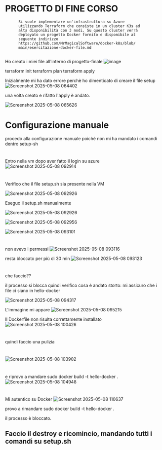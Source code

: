 #  PROGETTO DI FINE CORSO
          Si vuole implementare un'infrastruttura su Azure
          utilizzando Terraform che consiste in un cluster K3s ad
          alta disponibilità con 3 nodi. Su questo cluster verrà
          deployato un progetto Docker fornito e disponibile al
          seguente indirizzo
          https://github.com/MrMagicalSoftware/docker-k8s/blob/
          main/esercitazione-docker-file.md

##

 Ho creato i miei file all'interno di progetto-finale
![image](https://github.com/user-attachments/assets/488a81e6-8392-4830-adb8-b7f467b23d4f)


terraform init
terraform plan
terraform apply

Inizialmente mi ha dato errore perchè ho dimenticato di creare il file setup
![Screenshot 2025-05-08 064402](https://github.com/user-attachments/assets/4a772f77-9587-4822-822e-22deb1aad003)


una volta creato e rifatto l'apply è andato.

![Screenshot 2025-05-08 065626](https://github.com/user-attachments/assets/30602280-e383-4f05-b2f3-cb4b9c4d976b)

## 

# Configurazione manuale
procedo alla configurazione manuale poichè non mi ha mandato i comandi dentro setup-sh
#

Entro nella vm dopo aver fatto il login su azure
![Screenshot 2025-05-08 092914](https://github.com/user-attachments/assets/3bf4efa3-1f6d-44e5-a6b5-bd8c3a36f586)
#
Verifico che il file setup.sh sia presente nella VM

![Screenshot 2025-05-08 092926](https://github.com/user-attachments/assets/bbe8cde2-7f5a-4358-bbf1-83682dfa09d9)

Eseguo il setup.sh manualmente

![Screenshot 2025-05-08 092926](https://github.com/user-attachments/assets/4f9b662b-ae52-4669-8712-bba5b66569e0)



![Screenshot 2025-05-08 092956](https://github.com/user-attachments/assets/a0861ad6-0b5d-40b3-b087-d2f8ce212c16)


![Screenshot 2025-05-08 093101](https://github.com/user-attachments/assets/532548ee-919c-4971-8722-de4e9066465d)
# 
non avevo i permessi
![Screenshot 2025-05-08 093116](https://github.com/user-attachments/assets/105c0afd-260c-474b-93cd-524f6991acba)

resta bloccato per più di 30 min
![Screenshot 2025-05-08 093123](https://github.com/user-attachments/assets/726241dc-41ca-4097-ad82-222356cb9022)
#
che faccio??

il processo si blocca quindi verifico cosa è andato storto:
mi assicuro che i file ci siano in hello-docker

![Screenshot 2025-05-08 094317](https://github.com/user-attachments/assets/da8db211-b940-42d2-a99f-a713fc3d1a16)

L'immagine mi appare
![Screenshot 2025-05-08 095215](https://github.com/user-attachments/assets/04dbd469-b100-4581-ab5b-276968565e04)

Il Dockerfile non risulta correttamente installato
![Screenshot 2025-05-08 100426](https://github.com/user-attachments/assets/14784c00-ced7-436c-b570-13cfcd10d5f3)

#
quindi faccio una pulizia 

#

![Screenshot 2025-05-08 103902](https://github.com/user-attachments/assets/3743845d-5512-4d18-89a1-553aa902ba28)

#
e riprovo a mandare  sudo docker build -t hello-docker .
![Screenshot 2025-05-08 104948](https://github.com/user-attachments/assets/2a332e6a-4c96-45b0-9274-fb1e9fd13575)

#
Mi autentico su Docker 
![Screenshot 2025-05-08 110637](https://github.com/user-attachments/assets/d1ccf475-6631-4bc3-b808-cb0a74a0001c)

provo a rimandare sudo docker build -t hello-docker .

il processo è bloccato.


## Faccio il destroy e ricomincio, mandando tutti i comandi su setup.sh


